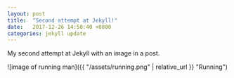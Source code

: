 ```yaml
---
layout: post
title:  "Second attempt at Jekyll!"
date:   2017-12-26 14:50:40 +0800
categories: jekyll update
---
```

My second attempt at Jekyll with an image in a post.

![image of running man]({{ "/assets/running.png" | relative_url }} "Running")
